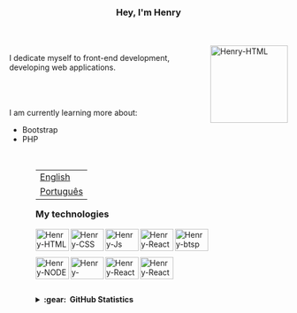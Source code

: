 ### <p align='center'> Hey, I'm Henry </p>
<br>
<br>
<div><img align="right" alt="Henry-HTML" height="140" src="https://user-images.githubusercontent.com/96191361/150234577-be3d3e67-6327-460f-a17e-c98e14351022.gif"></div>
<div><p>I dedicate myself to front-end development, developing web applications.</p></div>
<br>
<br>
<br>
I am currently learning more about:
<br>
<ul>
  <li> Bootstrap </li>
  <li> PHP </li>
<ul>
<br>
<table align="right">
 <tr><td><a href="README_en.md">English</a></td></tr>
 <tr><td><a href="README.md">Português</a></td></tr>
</table>
<br>
<br>
<br>

### <p> My technologies </p>

<div>
  <img align="left" alt="Henry-HTML" height="40" width="60" src="https://cdn.jsdelivr.net/gh/devicons/devicon@latest/icons/html5/html5-original.svg">
  <img align="left" alt="Henry-CSS" height="40" width="60" src="https://cdn.jsdelivr.net/gh/devicons/devicon@latest/icons/css3/css3-original.svg">
  <img align="left" alt="Henry-Js" height="40" width="60" src="https://cdn.jsdelivr.net/gh/devicons/devicon@latest/icons/javascript/javascript-original.svg">
  <img align="left" alt="Henry-React" height="40" width="60" src="https://cdn.jsdelivr.net/gh/devicons/devicon@latest/icons/react/react-original.svg" />
  <img align="left" alt="Henry-btsp" height="40" width="60" src="https://cdn.jsdelivr.net/gh/devicons/devicon@latest/icons/bootstrap/bootstrap-original.svg">
  <br>
  <br>
  <br>
  <img align="left" alt="Henry-NODE" height="40" width="60" src="https://cdn.jsdelivr.net/gh/devicons/devicon@latest/icons/nodejs/nodejs-original-wordmark.svg" />
  <img align="left" alt="Henry-Phyton" height="40" width="60" src="https://cdn.jsdelivr.net/gh/devicons/devicon@latest/icons/python/python-original-wordmark.svg" />
  <img align="left" alt="Henry-React" height="40" width="60" src="https://cdn.jsdelivr.net/gh/devicons/devicon@latest/icons/php/php-original.svg" />
  <img align="left" alt="Henry-React" height="40" width="60" src="https://cdn.jsdelivr.net/gh/devicons/devicon@latest/icons/mysql/mysql-original-wordmark.svg" />
</div>
  <br>
  <br>
  <br>
  <br>
  <details>
  <summary><b>:gear: &nbsp;GitHub Statistics</b></summary>
  <br/>
    <div align="left">
      <img height="127px" src="https://github-readme-stats.vercel.app/api?username=HenryGabriell&hide_title=true&hide_border=true&show_icons=true&include_all_commits=true&count_private=true&line_height=21&theme=tokyonight" /> 
      <img height="108px" src="https://github-readme-stats.vercel.app/api/top-langs/?username=HenryGabriell&layout=compact&langs_count=7&theme=tokyonight&hide_title=true&hide_border=true"/>
    </div>
</details>
  <br>
  
